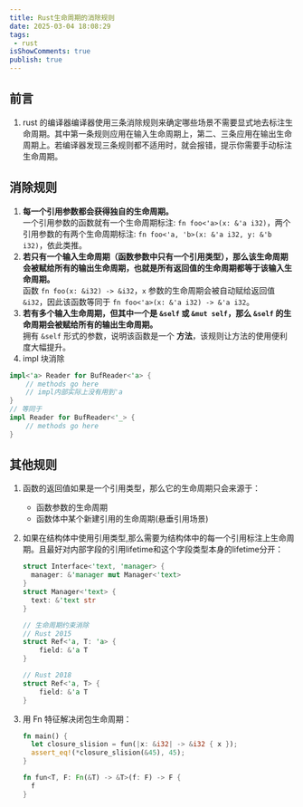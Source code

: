 ```yaml
---
title: Rust生命周期的消除规则
date: 2025-03-04 18:08:29
tags:
 - rust
isShowComments: true
publish: true
---
```


## 前言

1. rust 的编译器编译器使用三条消除规则来确定哪些场景不需要显式地去标注生命周期。其中第一条规则应用在输入生命周期上，第二、三条应用在输出生命周期上。若编译器发现三条规则都不适用时，就会报错，提示你需要手动标注生命周期。

## 消除规则

1. **每一个引用参数都会获得独自的生命周期。**  
  一个引用参数的函数就有一个生命周期标注: `fn foo<'a>(x: &'a i32)`，两个引用参数的有两个生命周期标注: `fn foo<'a, 'b>(x: &'a i32, y: &'b i32)`，依此类推。
2. **若只有一个输入生命周期（函数参数中只有一个引用类型），那么该生命周期会被赋给所有的输出生命周期，也就是所有返回值的生命周期都等于该输入生命周期。**  
  函数 `fn foo(x: &i32) -> &i32`，`x` 参数的生命周期会被自动赋给返回值 `&i32`，因此该函数等同于 `fn foo<'a>(x: &'a i32) -> &'a i32`。
3. **若有多个输入生命周期，但其中一个是 `&self` 或 `&mut self`，那么 `&self` 的生命周期会被赋给所有的输出生命周期。**  
  拥有 `&self` 形式的参数，说明该函数是一个 **方法**，该规则让方法的使用便利度大幅提升。
4. impl 块消除

```rust
impl<'a> Reader for BufReader<'a> {
    // methods go here
    // impl内部实际上没有用到'a
}
// 等同于
impl Reader for BufReader<'_> {
    // methods go here
}
```

## 其他规则

1. 函数的返回值如果是一个引用类型，那么它的生命周期只会来源于：  
    - 函数参数的生命周期
    - 函数体中某个新建引用的生命周期(悬垂引用场景)
2. 如果在结构体中使用引用类型,那么需要为结构体中的每一个引用标注上生命周期。且最好对内部字段的引用lifetime和这个字段类型本身的lifetime分开：  

    ```rust
    struct Interface<'text, 'manager> {
      manager: &'manager mut Manager<'text>
    }
    struct Manager<'text> {
      text: &'text str
    }

    // 生命周期约束消除
    // Rust 2015
    struct Ref<'a, T: 'a> {
        field: &'a T
    }

    // Rust 2018
    struct Ref<'a, T> {
        field: &'a T
    }
    ```

3. 用 Fn 特征解决闭包生命周期：

    ```rust
    fn main() {
      let closure_slision = fun(|x: &i32| -> &i32 { x });
      assert_eq!(*closure_slision(&45), 45);
    }

    fn fun<T, F: Fn(&T) -> &T>(f: F) -> F {
      f
    }
    ```

